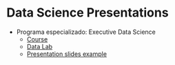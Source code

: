 # Data Science Presentations

- Programa especializado: Executive Data Science
  - [Course](https://www.coursera.org/specializations/executive-data-science#courses)
  - [Data Lab](https://learn.datacamp.com/courses/executive-data-science-capstone-project)
  - [Presentation slides example](./resources/refreshed-zestimate-model.html)
